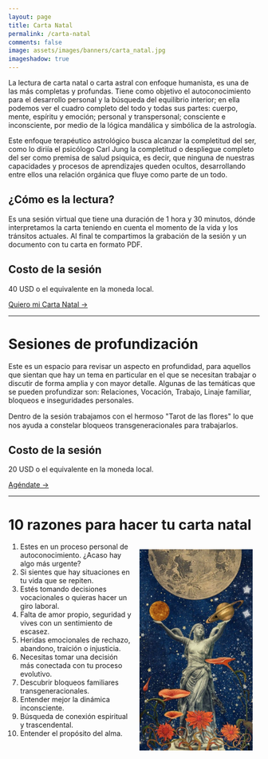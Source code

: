 ```yaml
---
layout: page
title: Carta Natal
permalink: /carta-natal
comments: false
image: assets/images/banners/carta_natal.jpg
imageshadow: true
---
```


La lectura de carta natal o carta astral con enfoque humanista, es una de las más completas y profundas. Tiene como objetivo el autoconocimiento para el desarrollo personal y la búsqueda del equilibrio interior; en ella podemos ver el cuadro completo del todo y todas sus partes: cuerpo, mente, espíritu y emoción; personal y transpersonal; consciente e inconsciente, por medio de la lógica mandálica y simbólica de la astrología.

Este enfoque terapéutico astrológico busca alcanzar la completitud del ser, como lo diriía el psicólogo Carl Jung la completitud o despliegue completo del ser como premisa de salud psiquica, es decir, que ninguna de nuestras capacidades y procesos de aprendizajes queden ocultos, desarrollando entre ellos una relación orgánica que fluye como parte de un todo.

## ¿Cómo es la lectura?

Es una sesión virtual que tiene una duración de 1 hora y 30 minutos, dónde interpretamos la carta teniendo en cuenta el momento de la vida y los tránsitos actuales. Al final te compartimos la grabación de la sesión y un documento con tu carta en formato PDF.

## Costo de la sesión

40 USD o el equivalente en la moneda local.


<a target="_blank" href="https://bootstrapstarter.com/jekyll-theme-memoirs/" class="btn btn-astro"> Quiero mi Carta Natal &rarr;</a>

<hr>

# Sesiones de profundización

Este es un espacio para revisar un aspecto en profundidad, para aquellos que sientan que hay un tema en particular en el que se necesitan trabajar o discutir de forma amplia y con mayor detalle. Algunas de las temáticas que se pueden profundizar son: Relaciones, Vocación, Trabajo, Linaje familiar, bloqueos e inseguridades personales.

Dentro de la sesión trabajamos con el hermoso "Tarot de las ﬂores" lo que nos ayuda a constelar bloqueos transgeneracionales para trabajarlos.

## Costo de la sesión

20 USD o el equivalente en la moneda local.

<a target="_blank" href="https://bootstrapstarter.com/jekyll-theme-memoirs/" class="btn btn-astro">Agéndate &rarr;</a>

<hr>

# 10 razones para hacer tu carta natal

<img src='/assets/images/diosa_luna.jpg' style='float:right; width: 45%; padding: 1em;' />

1. Estes en un proceso personal de autoconocimiento.  ¿Acaso hay algo más urgente?
2. Si sientes que hay situaciones en tu vida que se repiten.
3. Estés tomando decisiones vocacionales o quieras hacer un giro laboral.
4. Falta de amor propio, seguridad y vives con un sentimiento de escasez.
5. Heridas emocionales de rechazo, abandono, traición o injusticia.
6. Necesitas tomar una decisión más conectada con tu proceso evolutivo.
7. Descubrir bloqueos familiares transgeneracionales.
8. Entender mejor la dinámica inconsciente.
9. Búsqueda de conexión espiritual y trascendental.
10. Entender el propósito del alma.

